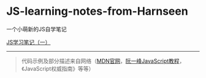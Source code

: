 # JS-learning-notes-from-Harnseen
一个小萌新的JS自学笔记

[JS学习笔记（一）](./JS知识点（一）.md)

---

> 代码示例及部分描述来自网络（[MDN官网](https://developer.mozilla.org/zh-CN/docs/Web/JavaScript)，[阮一峰JavaScript教程](https://wangdoc.com/javascript/index.html)，《JavaScript权威指南》等等）
